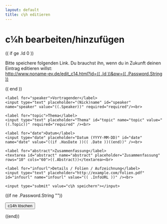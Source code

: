 ```yaml
---
layout: default
title: c¼h editieren
---
```


<h1>c¼h bearbeiten/hinzufügen</h1>

(( if ge .Id 0 ))
<p>
	Bitte speichere folgenden Link. Du brauchst ihn, wenn du in Zukunft deinen
	Eintrag editieren willst:<br />
	<a href="/edit_c14.html?id=(( .Id ))&pw=(( .Password.String ))">http://www.noname-ev.de/edit_c14.html?id=(( .Id ))&pw=(( .Password.String ))</a>
</p>
(( end ))

<form method="POST" action="edit_c14.html">
	<input type="hidden" name="id" value="(( if ge .Id 0 ))((.Id))(( end ))" />
	<input type="hidden" name="pw" value="(( .Password.String ))" />

	<label for="speaker">Vortragender</label>
	<input type="text" placeholder="(Nick)name" id="speaker"  name="speaker" value="((.Speaker))" required="required"/><br>

	<label for="topic">Thema</label>
	<input type="text" placeholder="Thema" id="topic" name="topic" value="((.Topic))" required="required" /><br>

	<label for="date">Datum</label>
	<input type="date" placeholder="Datum (YYYY-MM-DD)" id="date" name="date" value="((if .HasDate ))(( .Date ))((end))" /><br>

	<label for="abstract">Zusammenfassung</label>
	<textarea id="abstract" name="abstract" placeholder="Zusammenfassung" rows="10" cols="60">((.Abstract))</textarea><br>

	<label for="infourl">Details / Folien / Aufzeichnung</label>
	<input type="text" placeholder="http://example.com/folien.pdf" id="infourl" name="infourl" value="(( .InfoURL ))" /><br>

	<input type="submit" value="c¼h speichern"></input>

</form>

((if ne .Password.String ""))
<form method="POST" action="edit_c14.html">
	<input type="hidden" name="delete" value="true">
	<input type="hidden" name="id" value="(( if ge .Id 0))((.Id))(( end))" />
	<input type="hidden" name="pw" value="(( .Password.String ))" />
    <input type="hidden" name="speaker" value="((.Speaker))" required="required"/>
    <input type="hidden" name="topic" value="((.Topic))" required="required" />
    <input type="submit" value="c14h löschen">
</form>
((end))

